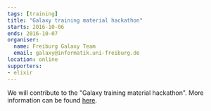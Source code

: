 ```yaml
---
tags: [training]
title: "Galaxy training material hackathon"
starts: 2016-10-06
ends: 2016-10-07
organiser:
  name: Freiburg Galaxy Team
  email: galaxy@informatik.uni-freiburg.de
location: online
supporters:
- elixir
---
```


We will contribute to the "Galaxy training material hackathon". More information can be found [here](https://gist.github.com/bgruening/a54a8600c5cddca82424ad13569708c3).